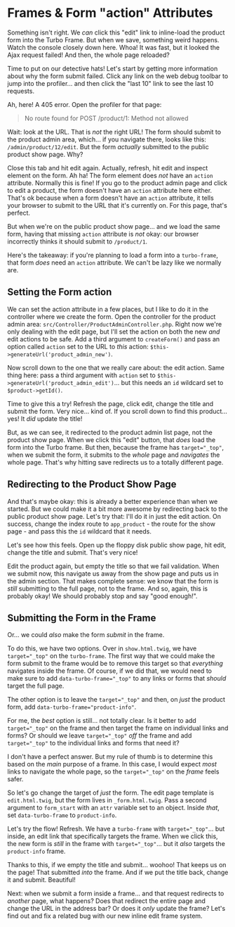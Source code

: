 # Frames & Form "action" Attributes

Something isn't right. We *can* click this "edit" link to inline-load the product
form into the Turbo Frame. But when we save, something weird happens.
Watch the console closely down here. Whoa! It was fast, but it looked the Ajax
request failed! And then, the whole page reloaded?

Time to put on our detective hats! Let's start by getting more information
about why the form submit failed. Click any link on the web debug toolbar to jump
into the profiler... and then click the "last 10" link to see the last 10 requests.

Ah, here! A 405 error. Open the profiler for that page:

> No route found for POST /product/1: Method not allowed

Wait: look at the URL. That is *not* the right URL! The form should submit to the
product admin area, which... if you navigate there, looks like this:
`/admin/product/12/edit`. But the form *actually* submitted to the public product show
page. Why?

Close this tab and hit edit again. Actually, refresh, hit edit and inspect
element on the form. Ah ha! The form element does *not* have an `action` attribute.
Normally this is fine! If you go to the product admin page and click to edit a
product, the form doesn't have an `action` attribute here either. That's ok because
when a form doesn't have an `action` attribute, it tells your browser to submit
to the URL that it's currently on. For this page, that's perfect.

But when we're on the public product show page... and we load the same form,
having that missing `action` attribute is *not* okay: our browser incorrectly thinks
it should submit to `/product/1`.

Here's the takeaway: if you're planning to load a form into a `turbo-frame`, that
form *does* need an `action` attribute. We can't be lazy like we normally are.

## Setting the Form action

We can set the action attribute in a few places, but I like to do it in the
controller where we create the form. Open the controller for the product admin area:
`src/Controller/ProductAdminController.php`. Right now we're only dealing with
the edit page, but I'll set the action on both the new *and* edit actions to be
safe. Add a third argument to `createForm()` and pass an option called `action`
set to the URL to *this* action: `$this->generateUrl('product_admin_new')`.

Now scroll down to the one that we really care about: the edit action.
Same thing here: pass a third argument with `action` set to
`$this->generateUrl('product_admin_edit')`... but this needs an `id` wildcard
set to `$product->getId()`.

Time to give this a try! Refresh the page, click edit, change the title and
submit the form. Very nice... kind of. If you scroll down to find this product...
yes! It *did* update the title!

But, as we can see, it redirected to the product admin list page, not the product
show page. When we click this "edit" button, that *does* load the form into the
Turbo frame. But then, because the frame has `target="_top"`, when we submit the
form, it submits to the *whole* page and *navigates* the whole page. That's why
hitting save redirects us to a totally different page.

## Redirecting to the Product Show Page

And that's maybe okay: this is already a better experience than when we started.
But we could make it a bit more awesome by redirecting back to the public
product show page. Let's try that: I'll do it in just the edit action. On
success, change the index route to `app_product` - the route for the show page -
and pass this the `id` wildcard that it needs.

Let's see how this feels. Open up the floppy disk public show page, hit edit, change
the title and submit. That's very nice!

Edit the product again, but empty the title so that we fail validation. When
we submit now, this navigate us away from the show page and puts us in the admin
section. That makes complete sense: we know that the form is *still* submitting
to the full page, not to the frame. And so, again, this is probably okay! We
should probably stop and say "good enough!".

## Submitting the Form in the Frame

Or... we could *also* make the form *submit* in the frame.

To do this, we have two options. Over in `show.html.twig`, we have
`target="_top"` on the `turbo-frame`. The first way that we could make the form
submit to the frame would be to remove this target so that *everything* navigates
inside the frame. Of course, if we did that, we would need to make sure to add
`data-turbo-frame="_top"` to any links or forms that *should* target the full
page.

The other option is to leave the `target="_top"` and then, on *just* the product
form, add `data-turbo-frame="product-info"`.

For me, the *best* option is still... not totally clear. Is it better to add
`target="_top"` on the frame and then target the frame on individual links and
forms? Or should we leave `target="_top"` *off* the frame and add `target="_top"`
to the individual links and forms that need it?

I don't have a perfect answer. But my rule of thumb is to determine this based on
the *main* purpose of a frame. In this case, I would expect *most* links to
navigate the whole page, so the `target="_top"` on the *frame* feels safer.

So let's go change the target of *just* the form. The edit page template is
`edit.html.twig`, but the form lives in `_form.html.twig`. Pass a second argument
to `form_start` with an `attr` variable set to an object. Inside *that*, set
`data-turbo-frame` to `product-info`.

Let's try the flow! Refresh. We have a `turbo-frame` with `target="_top"`...
but inside, an edit link that specifically targets the frame. When we click this,
the new form is *still* in the frame with `target="_top"`... but it *also* targets
the `product-info` frame.

Thanks to this, if we empty the title and submit... woohoo! That keeps us
on the page! That submitted *into* the frame. And if we put the title back,
change it and submit. Beautiful!

Next: when we submit a form inside a frame... and that request redirects to
*another* page, what happens? Does that redirect the entire page and change the
URL in the address bar? Or does it *only* update the frame? Let's find out and
fix a related bug with our new inline edit frame system.
